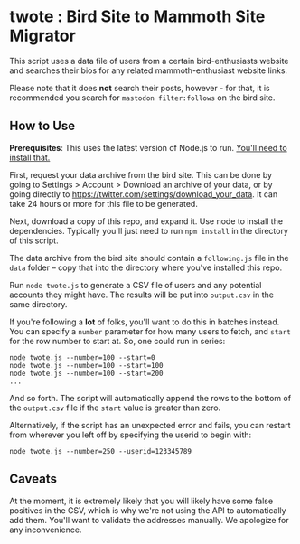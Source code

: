 # twote : Bird Site to Mammoth Site Migrator

This script uses a data file of users from a certain bird-enthusiasts website and searches their bios for any related mammoth-enthusiast website links.

Please note that it does **not** search their posts, however - for that, it is recommended you search for `mastodon filter:follows` on the bird site.

## How to Use

**Prerequisites**: This uses the latest version of Node.js to run. [You'll need to install that.](https://nodejs.org/en/download/)

First, request your data archive from the bird site. This can be done by going to Settings > Account > Download an archive of your data, or by going directly to https://twitter.com/settings/download_your_data. It can take 24 hours or more for this file to be generated.

Next, download a copy of this repo, and expand it. Use node to install the dependencies. Typically you'll just need to run `npm install` in the directory of this script.

The data archive from the bird site should contain a `following.js` file in the `data` folder – copy that into the directory where you've installed this repo.

Run `node twote.js` to generate a CSV file of users and any potential accounts they might have. The results will be put into `output.csv` in the same directory.

If you're following a **lot** of folks, you'll want to do this in batches instead. You can specify a `number` parameter for how many users to fetch, and `start` for the row number to start at. So, one could run in series:

```
node twote.js --number=100 --start=0
node twote.js --number=100 --start=100
node twote.js --number=100 --start=200
...
```

And so forth. The script will automatically append the rows to the bottom of the `output.csv` file if the `start` value is greater than zero.

Alternatively, if the script has an unexpected error and fails, you can restart from wherever you left off by specifying the userid to begin with:

```
node twote.js --number=250 --userid=123345789
```


## Caveats

At the moment, it is extremely likely that you will likely have some false positives in the CSV, which is why we're not using the API to automatically add them. You'll want to validate the addresses manually. We apologize for any inconvenience.
